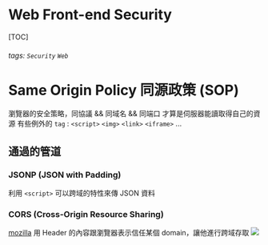 # Web Front-end Security
[TOC]
###### tags: `Security` `Web`

# Same Origin Policy 同源政策 (SOP)
瀏覽器的安全策略，同協議 && 同域名 && 同端⼝ 才算是伺服器能讀取得自己的資源
有些例外的 `tag` : `<script>` `<img>` `<link>` `<iframe>` ...

## 通過的管道
### JSONP (JSON with Padding)
利用 `<script>` 可以跨域的特性來傳 JSON 資料

### CORS (Cross-Origin Resource Sharing)
[mozilla](https://developer.mozilla.org/zh-TW/docs/Web/HTTP/CORS)
用 Header 的內容跟瀏覽器表示信任某個 domain，讓他進行跨域存取
![](https://i.imgur.com/4JCKeC8.png)
